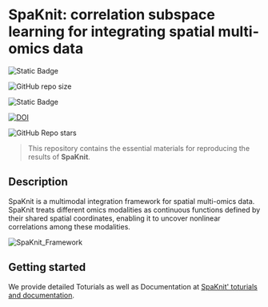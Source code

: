 # SpaKnit: correlation subspace learning for integrating spatial multi-omics data

![Static Badge](https://img.shields.io/badge/Lisence-GPL3.0-blue)

![GitHub repo size](https://img.shields.io/github/repo-size/xjtu-omics/SpaKnit)

![Static Badge](https://img.shields.io/badge/3.11-green?logo=python&label=Python&labelColor=yellow)

[![DOI](https://zenodo.org/badge/DOI/10.5281/zenodo.14854748.svg)](https://doi.org/10.5281/zenodo.14854748)

![GitHub Repo stars](https://img.shields.io/github/stars/xjtu-omics/SpaKnit)

> This repository contains the essential materials for reproducing the results of **SpaKnit**.

## Description

SpaKnit is a multimodal integration framework for spatial multi-omics data. SpaKnit treats different omics modalities as continuous functions defined by their shared spatial coordinates, enabling it to uncover nonlinear correlations among these modalities.

![SpaKnit_Framework](./Sources/SpaKnit_Framework.png)

## Getting started

We provide detailed Toturials as well as  Documentation at [SpaKnit' toturials and documentation](https://spaknit-tutorial.readthedocs.io/en/latest/).
